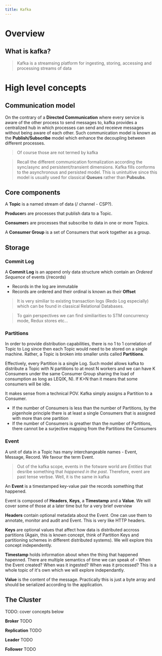 ```yaml
---
title: Kafka
---
```


# Overview

## What is kafka?

> Kafka is a streamsing platform for ingesting, storing, accessing and processing streams of data

# High level concepts

## Communication model

On the contrary of a **Directed Communication** where every service is aware of the other process to send messages to, kafka provides a centralized hub in which processes can send and receieve messages without being aware of each other. Such communication model is known as the **Publish/Subscribe** model which enhance the decoupling between different processes.

> Of course those are not termed by kafka

> Recall the different communication formalization according the sync/async and persistent/transient dimensions. Kafka fills conforms to the asynchronous and persisted model. This is unintuitive since this model is usually used for classical **Queues** rather than **Pubsubs**.

## Core components

A **Topic** is a named stream of data (/ channel - CSP?).

**Producer**s are processes that publish data to a Topic.

**Consumer**s are processes that subscribe to data in one or more Topics.

A **Consumer Group** is a set of Consumers that work together as a group.

## Storage

### Commit Log

A **Commit Log** is an append only data structure which contain an *Ordered Sequence* of events (/records)

- Records in the log are immutable
- Records are ordered and their ordinal is known as their **Offset**

> It is very similiar to existing transaction logs (Redo Log especially) which can be found in classical Relational Databases.

> To gain perspectives we can find similiarities to STM concurrency mode, Redux stores etc...

### Partitions

In order to provide distribution capabilities, there is no 1 to 1 correlation of Topic to Log since then each Topic would need to be stored on a single machine. Rather, a Topic is broken into smaller units called **Partitions**.

Effectively, every Partition is a single Log. Such model allows kafka to distribute a Topic with N partitions to at most N workers and we can have K Consumers under the same Consumer Group sharing the load of consumption as long as LEQ(K, N). If K>N than it means that some consumers will be idle.

It makes sense from a technical POV. Kafka simply assigns a Partition to a Consumer.

- If the number of Consumers is less than the number of Partitions, by the pigenhole principle there is at least a single Consumers that is assigned with more than one partition
- If the number of Consumers is greather than the number of Partitions, there cannot be a surjective mapping from the Partitions the Consumers

### Event

A unit of data in a Topic has many interchangeable names - Event, Message, Record. We favour the term Event.

> Out of the kafka scope, events in the fotware world are *Entities* that desribe something that *happened in the past*. Therefore, event are past tense verbse. Well, it is the same in kafka

An **Event** is a timestamped key-value pair the records something that happened.

Event is composed of **Headers**, **Keys**, a **Timestamp** and a **Value**. We will cover some of those at a later time but for a very brief overview

**Headers** contain optional metadata about the Event. One can use them to annotate, monitor and audit and Event. This is very like HTTP headers.

**Keys** are optional values that affect how data is distributed accross partitions (Again, this is known concept, think of Partition Keys and partitioning schemes in different distributed systems). We will explore this concept independently.

**Timestamp** holds information about when the thing that happened hapenned. There are multiple semantics of time we can speak of - When the Event created? When was it ingested? When was it processed? This is a whole topic of it's own which we will explore independantly.

**Value** is the content of the message. Practically this is just a byte array and should be serialized according to the application.

## The Cluster

TODO: cover concepts below

**Broker** TODO

**Replication** TODO

**Leader** TODO

**Follower** TODO

